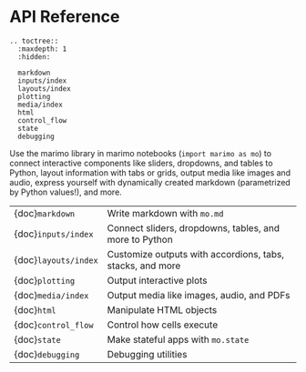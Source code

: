 # API Reference

```{eval-rst}
.. toctree::
  :maxdepth: 1
  :hidden:

  markdown
  inputs/index
  layouts/index
  plotting
  media/index
  html
  control_flow
  state
  debugging
```

Use the marimo library in marimo notebooks (`import marimo as mo`) to connect
interactive components like sliders, dropdowns, and tables to Python, layout
information with tabs or grids, output media like images and audio, express
yourself with dynamically created markdown (parametrized by Python values!),
and more.

|                      |                                                           |
| :------------------- | :-------------------------------------------------------- |
| {doc}`markdown`      | Write markdown with `mo.md`                               |
| {doc}`inputs/index`  | Connect sliders, dropdowns, tables, and more to Python    |
| {doc}`layouts/index` | Customize outputs with accordions, tabs, stacks, and more |
| {doc}`plotting`      | Output interactive plots                                  |
| {doc}`media/index`   | Output media like images, audio, and PDFs                 |
| {doc}`html`          | Manipulate HTML objects                                   |
| {doc}`control_flow`  | Control how cells execute                                 |
| {doc}`state`         | Make stateful apps with `mo.state`                        |
| {doc}`debugging`     | Debugging utilities                                       |
